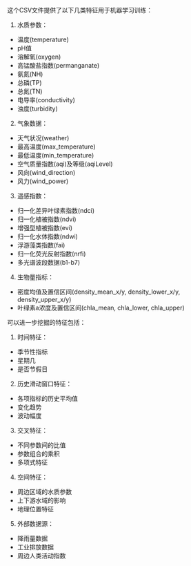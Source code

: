 这个CSV文件提供了以下几类特征用于机器学习训练：

1. 水质参数：
- 温度(temperature)
- pH值
- 溶解氧(oxygen) 
- 高锰酸盐指数(permanganate)
- 氨氮(NH)
- 总磷(TP)
- 总氮(TN)
- 电导率(conductivity)
- 浊度(turbidity)

2. 气象数据：
- 天气状况(weather)
- 最高温度(max_temperature)
- 最低温度(min_temperature)
- 空气质量指数(aqi)及等级(aqiLevel)
- 风向(wind_direction)
- 风力(wind_power)

3. 遥感指数：
- 归一化差异叶绿素指数(ndci)
- 归一化植被指数(ndvi)
- 增强型植被指数(evi)
- 归一化水体指数(ndwi)
- 浮游藻类指数(fai)
- 归一化荧光反射指数(nrfi)
- 多光谱波段数据(b1-b7)

4. 生物量指标：
- 密度均值及置信区间(density_mean_x/y, density_lower_x/y, density_upper_x/y)
- 叶绿素a浓度及置信区间(chla_mean, chla_lower, chla_upper)



可以进一步挖掘的特征包括：

1. 时间特征：
- 季节性指标
- 星期几
- 是否节假日

2. 历史滑动窗口特征：
- 各项指标的历史平均值
- 变化趋势
- 波动幅度

3. 交叉特征：
- 不同参数间的比值
- 参数组合的乘积
- 多项式特征

4. 空间特征：
- 周边区域的水质参数
- 上下游水域的影响
- 地理位置特征

5. 外部数据源：
- 降雨量数据
- 工业排放数据
- 周边人类活动指数
